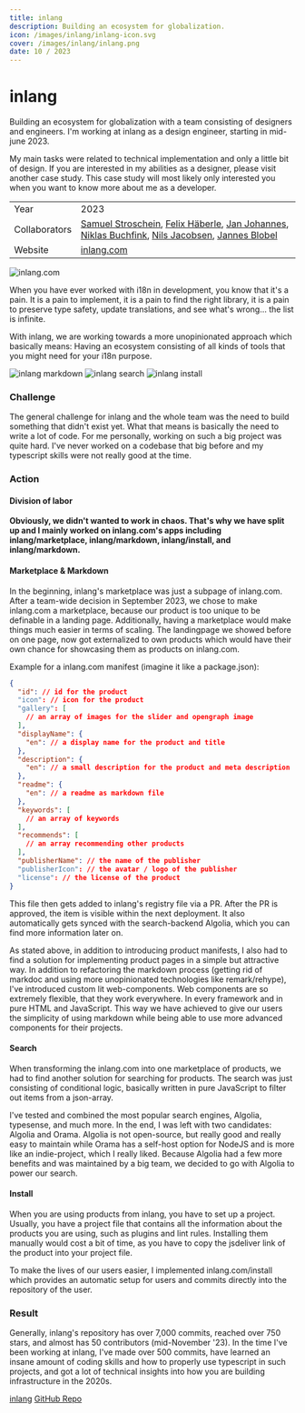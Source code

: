 ```yaml
---
title: inlang
description: Building an ecosystem for globalization.
icon: /images/inlang/inlang-icon.svg
cover: /images/inlang/inlang.png
date: 10 / 2023
---
```


<info-grid>
<div>

# inlang

Building an ecosystem for globalization with a team consisting of designers and engineers.
I'm working at inlang as a design engineer, starting in mid-june 2023.

My main tasks were related to technical implementation and only a little bit of design.
If you are interested in my abilities as a designer, please visit another case study. This case study will
most likely only interested you when you want to know more about me as a developer.

</div>

<div>

|               |                                                                                                                                                                                                                                                                                                                        |
| ------------- | ---------------------------------------------------------------------------------------------------------------------------------------------------------------------------------------------------------------------------------------------------------------------------------------------------------------------- |
| Year          | 2023                                                                                                                                                                                                                                                                                                                   |
| Collaborators | [Samuel Stroschein](https://github.com/samuelstroschein), [Felix Häberle](https://github.com/felixhaeberle), [Jan Johannes](https://github.com/janfjohannes), [Niklas Buchfink](https://github.com/NiklasBuchfink), [Nils Jacobsen](https://github.com/NilsJacobsen), [Jannes Blobel](https://github.com/jannesblobel) |
| Website       | [inlang.com](https://inlang.com)                                                                                                                                                                                                                                                                                       |

</div>
</info-grid>

![inlang.com](/images/inlang/cover-inlang.jpg)

When you have ever worked with i18n in development, you know that it's a pain. It is a pain to implement, it is a pain to find the right
library, it is a pain to preserve type safety, update translations, and see what's wrong… the list is infinite.

With inlang, we are working towards a more unopinionated approach which basically means: Having an ecosystem consisting of all kinds of tools that you might need for your i18n purpose.

<three-full-grid>

![inlang markdown](/images/inlang/inlang_markdown.webp)
![inlang search](/images/inlang/inlang_search.webp)
![inlang install](/images/inlang/inlang_install.webp)

</three-full-grid>

<process-grid>

### Challenge

The general challenge for inlang and the whole team was the need to build something that didn't exist yet. What that means is basically the need to write a lot of code. For me personally, working on such a big project was quite hard. I've never worked on a codebase that big before and my typescript skills were not really good at the time.

<div>

### Action

</div>

<div>

#### Division of labor

**Obviously, we didn't wanted to work in chaos. That's why we have split up and I mainly worked on inlang.com's apps including inlang/marketplace, inlang/markdown, inlang/install, and inlang/markdown.**

#### Marketplace & Markdown

In the beginning, inlang's marketplace was just a subpage of inlang.com. After a team-wide decision in September 2023, we chose to make inlang.com a marketplace, because our product is too unique to be definable in a landing page. Additionally, having a marketplace would make things much easier in terms of scaling. The landingpage we showed before on one page, now got externalized to own products which would have their own chance for showcasing them as products on inlang.com.

Example for a inlang.com manifest (imagine it like a package.json):

```json
{
  "id": // id for the product
  "icon": // icon for the product
  "gallery": [
    // an array of images for the slider and opengraph image
  ],
  "displayName": {
    "en": // a display name for the product and title
  },
  "description": {
    "en": // a small description for the product and meta description
  },
  "readme": {
    "en": // a readme as markdown file
  },
  "keywords": [
    // an array of keywords
  ],
  "recommends": [
    // an array recommending other products
  ],
  "publisherName": // the name of the publisher
  "publisherIcon": // the avatar / logo of the publisher
  "license": // the license of the product
}
```

This file then gets added to inlang's registry file via a PR. After the PR is approved, the item is visible within the next deployment. It also automatically gets synced with the search-backend Algolia, which you can find more information later on.

As stated above, in addition to introducing product manifests, I also had to find a solution for implementing product pages in a simple but attractive way. In addition to refactoring the markdown process (getting rid of markdoc and using more unopinionated technologies like remark/rehype), I've introduced custom lit web-components. Web components are so extremely flexible, that they work everywhere. In every framework and in pure HTML and JavaScript. This way we have achieved to give our users the simplicity of using markdown while being able to use more advanced components for their projects.

#### Search

When transforming the inlang.com into one marketplace of products, we had to find another solution for searching for products. The search was just consisting of conditional logic, basically written in pure JavaScript to filter out items from a json-array.

I've tested and combined the most popular search engines, Algolia, typesense, and much more. In the end, I was left with two candidates: Algolia and Orama. Algolia is not open-source, but really good and really easy to maintain while Orama has a self-host option for NodeJS and is more like an indie-project, which I really liked. Because Algolia had a few more benefits and was maintained by a big team, we decided to go with Algolia to power our search.

#### Install

When you are using products from inlang, you have to set up a project. Usually, you have a project file that contains all the information about the products you are using, such as plugins and lint rules. Installing them manually would cost a bit of time, as you have to copy the jsdeliver link of the product into your project file.

To make the lives of our users easier, I implemented inlang.com/install which provides an automatic setup for users and commits directly into the repository of the user.

</div>

### Result

Generally, inlang's repository has over 7,000 commits, reached over 750 stars, and almost has 50 contributors (mid-November '23).
In the time I've been working at inlang, I've made over 500 commits, have learned an insane amount of coding skills and how to properly use typescript in such projects, and got a lot of technical insights into how you are building infrastructure in the 2020s.

</process-grid>

<project-links>

[inlang](https://www.inlang.com/)
[GitHub Repo](https://github.com/inlang/monorepo)
</project-links>
